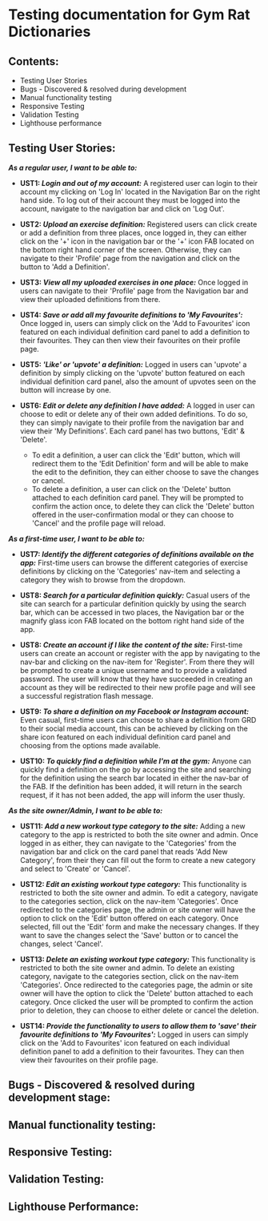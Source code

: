  # Testing documentation for Gym Rat Dictionaries
 ## Contents: 
 * Testing User Stories
  * Bugs - Discovered & resolved during development
  * Manual functionality testing
  * Responsive Testing
  * Validation Testing
  * Lighthouse performance 

## Testing User Stories:
***As a regular user, I want to be able to:***
* **UST1: *Login and out of my account:***
A registered user can login to their account my clicking on 'Log In' located in the Navigation Bar on the right hand side. To log out of their account they must be logged into the account, navigate to the navigation bar and click on 'Log Out'.

* **UST2: *Upload an exercise definition:*** 
Registered users can click create or add a definition from three places, once logged in, they can either click on the '+' icon in the navigation bar or the '+' icon FAB located on the bottom right hand corner of the screen. Otherwise, they can navigate to their 'Profile' page from the navigation and click on the button to 'Add a Definition'. 

* **UST3: *View all my uploaded exercises in one place:***
Once logged in users can navigate to their 'Profile' page from the Navigation bar and view their uploaded definitions from there. 
 
* **UST4: *Save or add all my favourite definitions to 'My Favourites':***
Once logged in, users can simply click on the 'Add to Favourites' icon featured on each individual definition card panel to add a definition to their favourites. They can then view their favourites on their profile page. 

* **UST5: *'Like' or 'upvote' a definition:***
Logged in users can 'upvote' a definition by simply clicking on the 'upvote' button featured on each individual definition card panel, also the amount of upvotes seen on the button will increase by one.
 
* **UST6: *Edit or delete any definition I have added:***
A logged in user can choose to edit or delete any of their own added definitions. To do so, they can simply navigate to their profile from the navigation bar and view their 'My Definitions'. Each card panel has two buttons, 'Edit' & 'Delete'. 
	* To edit a definition, a user can click the 'Edit' button, which will redirect them to the 'Edit Definition' form and will be able to make the edit to the definition, they can either choose to save the changes or cancel. 
	* To delete a definition, a user can click on the 'Delete' button attached to each definition card panel. They will be prompted to confirm the action once, to delete they can click the 'Delete' button offered in the user-confirmation modal or they can choose to 'Cancel' and the profile page will reload. 

***As a first-time user, I want to be able to:***
* **UST7: *Identify the different categories of definitions available on the app:***
First-time users can browse the different categories of exercise definitions by clicking on the 'Categories' nav-item and selecting a category they wish to browse from the dropdown.

* **UST8: *Search for a particular definition quickly:***
Casual users of the site can search for a particular definition quickly by using the search bar, which can be accessed in two places, the Navigation bar or the magnify glass icon FAB located on the bottom right hand side of the app.
   
* **UST8: *Create an account if I like the content of the site:***
First-time users can create an account or register with the app by navigating to the nav-bar and clicking on the nav-item for 'Register'. From there they will be prompted to create a unique username and to provide a validated password. The user will know that they have succeeded in creating an account as they will be redirected to their new profile page and will see a successful registration flash message. 

* **UST9: *To share a definition on my Facebook or Instagram account:***
Even casual, first-time users can choose to share a definition from GRD to their social media account, this can be achieved by clicking on the share icon featured on each individual definition card panel and choosing from the options made available. 

* **UST10: *To quickly find a definition while I'm at the gym:*** 
Anyone can quickly find a definition on the go by accessing the site and searching for the definition using the search bar located in either the nav-bar of the FAB. If the definition has been added, it will return in the search request, if it has not been added, the app will inform the user thusly. 

***As the site owner/Admin, I want to be able to:***
* **UST11: *Add a new workout type category to the site:***
Adding a new category to the app is restricted to both the site owner and admin. Once logged in as either, they can navigate to the 'Categories' from the navigation bar and click on the card panel that reads 'Add New Category', from their they can fill out the form to create a new category and select to 'Create' or 'Cancel'.

* **UST12: *Edit an existing workout type category:***
This functionality is restricted to both the site owner and admin. To edit a category, navigate to the categories section, click on the nav-item 'Categories'. Once redirected to the categories page, the admin or site owner will have the option to click on the 'Edit' button offered on each category. Once selected, fill out the 'Edit' form and make the necessary changes. If they want to save the changes select the 'Save' button or to cancel the changes, select 'Cancel'. 

* **UST13: *Delete an existing workout type category:*** 
This functionality is restricted to both the site owner and admin. To delete an existing category, navigate to the categories section, click on the nav-item 'Categories'. Once redirected to the categories page, the admin or site owner will have the option to click the 'Delete' button attached to each category. Once clicked the user will be prompted to confirm the action prior to deletion, they can choose to either delete or cancel the deletion. 

* **UST14: *Provide the functionality to users to allow them to 'save' their favourite definitions to 'My Favourites':***
Logged in users can simply click on the 'Add to Favourites' icon featured on each individual definition panel to add a definition to their favourites. They can then view their favourites on their profile page. 


## Bugs - Discovered & resolved during development stage:

## Manual functionality testing:

## Responsive Testing:

## Validation Testing:

## Lighthouse Performance: 